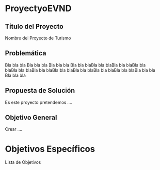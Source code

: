 ﻿# ProyectyoEVND

## Título del Proyecto
Nombre del Proyecto de Turismo

## Problemática
Bla bla bla Bla bla bla Bla bla bla Bla bla blaBla bla blaBla bla blaBla bla blaBla bla blaBla bla blaBla bla blaBla bla blaBla bla blaBla bla blaBla bla bla Bla bla bla

## Propuesta de Solución 
Es este proyecto pretendemos ....

##  Objetivo General
Crear ....

# Objetivos Específicos
Lista de Objetivos
